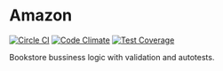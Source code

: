 Amazon
======
[![Circle CI](https://circleci.com/gh/GeorgeZhukov/amazon.svg?style=svg)](https://circleci.com/gh/GeorgeZhukov/amazon)
[![Code Climate](https://codeclimate.com/github/GeorgeZhukov/amazon/badges/gpa.svg)](https://codeclimate.com/github/GeorgeZhukov/amazon)
[![Test Coverage](https://codeclimate.com/github/GeorgeZhukov/amazon/badges/coverage.svg)](https://codeclimate.com/github/GeorgeZhukov/amazon/coverage)

Bookstore bussiness logic with validation and autotests.
